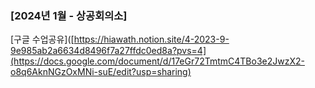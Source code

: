### [2024년 1월 - 상공회의소]

[구글 수업공유]([https://hiawath.notion.site/4-2023-9-9e985ab2a6634d8496f7a27ffdc0ed8a?pvs=4](https://docs.google.com/document/d/17eGr72TmtmC4TBo3e2JwzX2-o8q6AknNGzOxMNi-suE/edit?usp=sharing)




